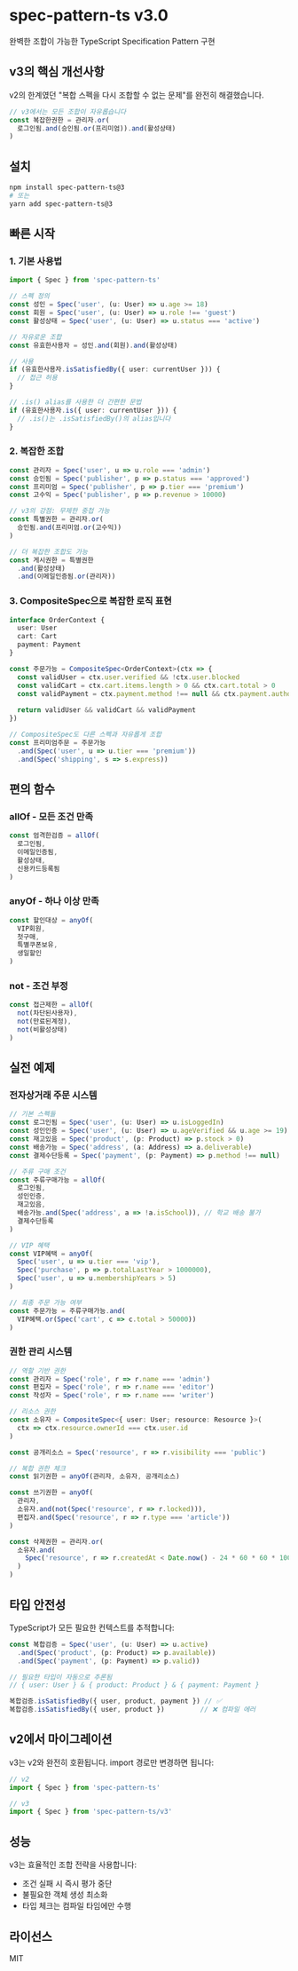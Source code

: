 # spec-pattern-ts v3.0

완벽한 조합이 가능한 TypeScript Specification Pattern 구현

## v3의 핵심 개선사항

v2의 한계였던 "복합 스펙을 다시 조합할 수 없는 문제"를 완전히 해결했습니다.

```typescript
// v3에서는 모든 조합이 자유롭습니다
const 복잡한권한 = 관리자.or(
  로그인됨.and(승인됨.or(프리미엄)).and(활성상태)
)
```

## 설치

```bash
npm install spec-pattern-ts@3
# 또는
yarn add spec-pattern-ts@3
```

## 빠른 시작

### 1. 기본 사용법

```typescript
import { Spec } from 'spec-pattern-ts'

// 스펙 정의
const 성인 = Spec('user', (u: User) => u.age >= 18)
const 회원 = Spec('user', (u: User) => u.role !== 'guest')
const 활성상태 = Spec('user', (u: User) => u.status === 'active')

// 자유로운 조합
const 유효한사용자 = 성인.and(회원).and(활성상태)

// 사용
if (유효한사용자.isSatisfiedBy({ user: currentUser })) {
  // 접근 허용
}

// .is() alias를 사용한 더 간편한 문법
if (유효한사용자.is({ user: currentUser })) {
  // .is()는 .isSatisfiedBy()의 alias입니다
}
```

### 2. 복잡한 조합

```typescript
const 관리자 = Spec('user', u => u.role === 'admin')
const 승인됨 = Spec('publisher', p => p.status === 'approved')
const 프리미엄 = Spec('publisher', p => p.tier === 'premium')
const 고수익 = Spec('publisher', p => p.revenue > 10000)

// v3의 강점: 무제한 중첩 가능
const 특별권한 = 관리자.or(
  승인됨.and(프리미엄.or(고수익))
)

// 더 복잡한 조합도 가능
const 게시권한 = 특별권한
  .and(활성상태)
  .and(이메일인증됨.or(관리자))
```

### 3. CompositeSpec으로 복잡한 로직 표현

```typescript
interface OrderContext {
  user: User
  cart: Cart
  payment: Payment
}

const 주문가능 = CompositeSpec<OrderContext>(ctx => {
  const validUser = ctx.user.verified && !ctx.user.blocked
  const validCart = ctx.cart.items.length > 0 && ctx.cart.total > 0
  const validPayment = ctx.payment.method !== null && ctx.payment.authorized
  
  return validUser && validCart && validPayment
})

// CompositeSpec도 다른 스펙과 자유롭게 조합
const 프리미엄주문 = 주문가능
  .and(Spec('user', u => u.tier === 'premium'))
  .and(Spec('shipping', s => s.express))
```

## 편의 함수

### allOf - 모든 조건 만족

```typescript
const 엄격한검증 = allOf(
  로그인됨,
  이메일인증됨,
  활성상태,
  신용카드등록됨
)
```

### anyOf - 하나 이상 만족

```typescript
const 할인대상 = anyOf(
  VIP회원,
  첫구매,
  특별쿠폰보유,
  생일할인
)
```

### not - 조건 부정

```typescript
const 접근제한 = allOf(
  not(차단된사용자),
  not(만료된계정),
  not(비활성상태)
)
```

## 실전 예제

### 전자상거래 주문 시스템

```typescript
// 기본 스펙들
const 로그인됨 = Spec('user', (u: User) => u.isLoggedIn)
const 성인인증 = Spec('user', (u: User) => u.ageVerified && u.age >= 19)
const 재고있음 = Spec('product', (p: Product) => p.stock > 0)
const 배송가능 = Spec('address', (a: Address) => a.deliverable)
const 결제수단등록 = Spec('payment', (p: Payment) => p.method !== null)

// 주류 구매 조건
const 주류구매가능 = allOf(
  로그인됨,
  성인인증,
  재고있음,
  배송가능.and(Spec('address', a => !a.isSchool)), // 학교 배송 불가
  결제수단등록
)

// VIP 혜택
const VIP혜택 = anyOf(
  Spec('user', u => u.tier === 'vip'),
  Spec('purchase', p => p.totalLastYear > 1000000),
  Spec('user', u => u.membershipYears > 5)
)

// 최종 주문 가능 여부
const 주문가능 = 주류구매가능.and(
  VIP혜택.or(Spec('cart', c => c.total > 50000))
)
```

### 권한 관리 시스템

```typescript
// 역할 기반 권한
const 관리자 = Spec('role', r => r.name === 'admin')
const 편집자 = Spec('role', r => r.name === 'editor')
const 작성자 = Spec('role', r => r.name === 'writer')

// 리소스 권한
const 소유자 = CompositeSpec<{ user: User; resource: Resource }>(
  ctx => ctx.resource.ownerId === ctx.user.id
)

const 공개리소스 = Spec('resource', r => r.visibility === 'public')

// 복합 권한 체크
const 읽기권한 = anyOf(관리자, 소유자, 공개리소스)

const 쓰기권한 = anyOf(
  관리자,
  소유자.and(not(Spec('resource', r => r.locked))),
  편집자.and(Spec('resource', r => r.type === 'article'))
)

const 삭제권한 = 관리자.or(
  소유자.and(
    Spec('resource', r => r.createdAt < Date.now() - 24 * 60 * 60 * 1000)
  )
)
```

## 타입 안전성

TypeScript가 모든 필요한 컨텍스트를 추적합니다:

```typescript
const 복합검증 = Spec('user', (u: User) => u.active)
  .and(Spec('product', (p: Product) => p.available))
  .and(Spec('payment', (p: Payment) => p.valid))

// 필요한 타입이 자동으로 추론됨
// { user: User } & { product: Product } & { payment: Payment }

복합검증.isSatisfiedBy({ user, product, payment }) // ✅
복합검증.isSatisfiedBy({ user, product })         // ❌ 컴파일 에러
```

## v2에서 마이그레이션

v3는 v2와 완전히 호환됩니다. import 경로만 변경하면 됩니다:

```typescript
// v2
import { Spec } from 'spec-pattern-ts'

// v3
import { Spec } from 'spec-pattern-ts/v3'
```

## 성능

v3는 효율적인 조합 전략을 사용합니다:
- 조건 실패 시 즉시 평가 중단
- 불필요한 객체 생성 최소화
- 타입 체크는 컴파일 타임에만 수행

## 라이선스

MIT
